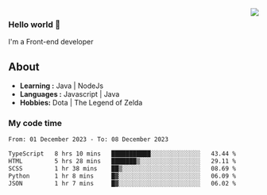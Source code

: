 <img align='right' src="https://github-readme-stats.vercel.app/api?username=jumodada&show_icons=true&theme=vue">

### Hello world 👋

I'm a Front-end developer 
    
## About
-  **Learning :** Java | NodeJs
-  **Languages :** Javascript | Java
-  **Hobbies:** Dota | The Legend of Zelda

### My code time

<!--START_SECTION:waka-->

```txt
From: 01 December 2023 - To: 08 December 2023

TypeScript   8 hrs 10 mins   ███████████░░░░░░░░░░░░░░   43.44 %
HTML         5 hrs 28 mins   ███████▒░░░░░░░░░░░░░░░░░   29.11 %
SCSS         1 hr 38 mins    ██▒░░░░░░░░░░░░░░░░░░░░░░   08.69 %
Python       1 hr 8 mins     █▓░░░░░░░░░░░░░░░░░░░░░░░   06.09 %
JSON         1 hr 7 mins     █▓░░░░░░░░░░░░░░░░░░░░░░░   06.02 %
```

<!--END_SECTION:waka-->
